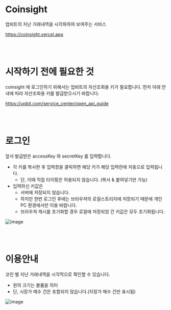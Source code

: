# Coinsight
업비트의 지난 거래내역을 시각화하여 보여주는 서비스

https://coinsight.vercel.app

<br/>
<br/>

# 시작하기 전에 필요한 것
coinsight 에 로그인하기 위해서는 업비트의 자산조회용 키가 필요합니다. 먼저 아래 안내에 따라 자산조회용 키를 발급받으시기 바랍니다.

https://upbit.com/service_center/open_api_guide

<br/>
<br/>


# 로그인
앞서 발급받은 accessKey 와 secretKey 를 입력합니다.
- 각 키를 복사한 후 입력창을 클릭하면 해당 키가 해당 입력란에 자동으로 입력됩니다.
  - 단, 이때 직접 타이핑은 허용되지 않습니다. (복사 & 붙여넣기만 가능)
- 입력하신 키값은
  - 서버에 저장되지 않습니다.
  - 하지만 한번 로그인 후에는 브라우져의 로컬스토리지에 저장되기 때문에 개인PC 환경에서만 이용 바랍니다.
  - 브라우져 캐시를 초기화할 경우 로컬에 저장되었 건 키값은 모두 초기화됩니다.


![image](https://user-images.githubusercontent.com/6068828/154770274-d69ad165-668a-4634-a73a-a2cb05b46eb1.png)

<br/>
<br/>

# 이용안내
코인 별 지난 거래내역을 시각적으로 확인할 수 있습니다.
- 원의 크기는 볼륨을 의미
- 단, 시장가 매수 건은 포함되지 않습니다.(지정가 매수 건만 표시됨)

![image](https://user-images.githubusercontent.com/6068828/154771183-e48814b3-dbc4-49f8-80e2-7a8d49a91328.png)




